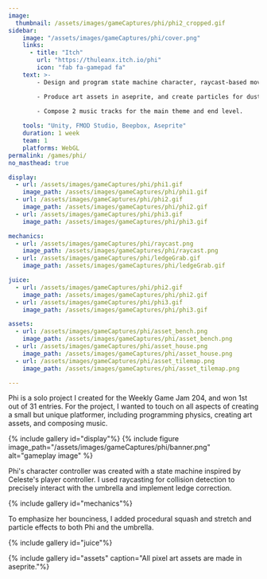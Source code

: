 ```yaml
---
image:
  thumbnail: /assets/images/gameCaptures/phi/phi2_cropped.gif
sidebar:
    image: "/assets/images/gameCaptures/phi/cover.png"
    links:
      - title: "Itch"
        url: "https://thuleanx.itch.io/phi"
        icon: "fab fa-gamepad fa"
    text: >-
        - Design and program state machine character, raycast-based movement, and level progression.

        - Produce art assets in aseprite, and create particles for dust and watermelon collection.

        - Compose 2 music tracks for the main theme and end level.
        
    tools: "Unity, FMOD Studio, Beepbox, Aseprite"
    duration: 1 week
    team: 1
    platforms: WebGL
permalink: /games/phi/
no_masthead: true

display:
  - url: /assets/images/gameCaptures/phi/phi1.gif
    image_path: /assets/images/gameCaptures/phi/phi1.gif
  - url: /assets/images/gameCaptures/phi/phi2.gif
    image_path: /assets/images/gameCaptures/phi/phi2.gif
  - url: /assets/images/gameCaptures/phi/phi3.gif
    image_path: /assets/images/gameCaptures/phi/phi3.gif

mechanics:
  - url: /assets/images/gameCaptures/phi/raycast.png
    image_path: /assets/images/gameCaptures/phi/raycast.png
  - url: /assets/images/gameCaptures/phi/ledgeGrab.gif
    image_path: /assets/images/gameCaptures/phi/ledgeGrab.gif

juice:
  - url: /assets/images/gameCaptures/phi/phi2.gif
    image_path: /assets/images/gameCaptures/phi/phi2.gif
  - url: /assets/images/gameCaptures/phi/phi3.gif
    image_path: /assets/images/gameCaptures/phi/phi3.gif

assets:
  - url: /assets/images/gameCaptures/phi/asset_bench.png
    image_path: /assets/images/gameCaptures/phi/asset_bench.png
  - url: /assets/images/gameCaptures/phi/asset_house.png
    image_path: /assets/images/gameCaptures/phi/asset_house.png
  - url: /assets/images/gameCaptures/phi/asset_tilemap.png
    image_path: /assets/images/gameCaptures/phi/asset_tilemap.png

---
```


Phi is a solo project I created for the Weekly Game Jam 204, and won 1st out of 31 entries.
For the project, I wanted to touch on all aspects of creating a small but unique platformer,
including programming physics, creating art assets, and composing music.

{% include gallery id="display"%}
{% include figure image_path="/assets/images/gameCaptures/phi/banner.png" alt="gameplay image" %}

Phi's character controller was created with a state machine inspired by Celeste's player controller. 
I used raycasting for collision detection to precisely interact with the umbrella and implement ledge correction.

{% include gallery id="mechanics"%}

To emphasize her bounciness, I added procedural squash and stretch and particle effects to both Phi and the umbrella.

{% include gallery id="juice"%}

{% include gallery id="assets" caption="All pixel art assets are made in aseprite."%}
